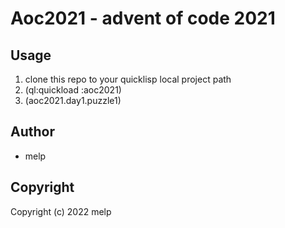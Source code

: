 # Aoc2021 - advent of code 2021

## Usage

1. clone this repo to your quicklisp local project path
2. (ql:quickload :aoc2021)
3. (aoc2021.day1.puzzle1)

## Author

* melp

## Copyright

Copyright (c) 2022 melp
